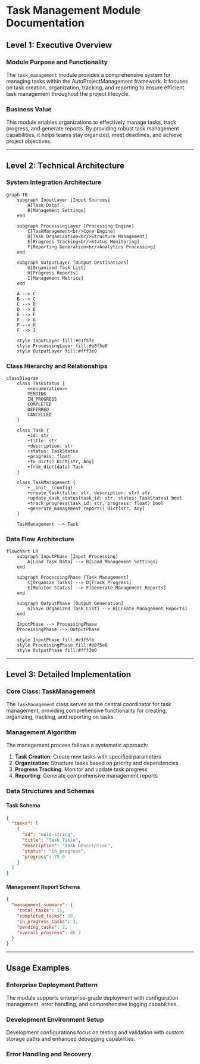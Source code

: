 # Task Management Module Documentation

## Level 1: Executive Overview

### Module Purpose and Functionality
The `task_management` module provides a comprehensive system for managing tasks within the AutoProjectManagement framework. It focuses on task creation, organization, tracking, and reporting to ensure efficient task management throughout the project lifecycle.

### Business Value
This module enables organizations to effectively manage tasks, track progress, and generate reports. By providing robust task management capabilities, it helps teams stay organized, meet deadlines, and achieve project objectives.

---

## Level 2: Technical Architecture

### System Integration Architecture
```mermaid
graph TB
    subgraph InputLayer [Input Sources]
        A[Task Data]
        B[Management Settings]
    end
    
    subgraph ProcessingLayer [Processing Engine]
        C[TaskManagement<br/>Core Engine]
        D[Task Organization<br/>Structure Management]
        E[Progress Tracking<br/>Status Monitoring]
        F[Reporting Generation<br/>Analytics Processing]
    end
    
    subgraph OutputLayer [Output Destinations]
        G[Organized Task List]
        H[Progress Reports]
        I[Management Metrics]
    end
    
    A --> C
    B --> C
    C --> D
    D --> E
    E --> F
    F --> G
    F --> H
    F --> I
    
    style InputLayer fill:#e1f5fe
    style ProcessingLayer fill:#e8f5e8
    style OutputLayer fill:#fff3e0
```

### Class Hierarchy and Relationships
```mermaid
classDiagram
    class TaskStatus {
        <<enumeration>>
        PENDING
        IN_PROGRESS
        COMPLETED
        DEFERRED
        CANCELLED
    }
    
    class Task {
        +id: str
        +title: str
        +description: str
        +status: TaskStatus
        +progress: float
        +to_dict() Dict[str, Any]
        +from_dict(data) Task
    }
    
    class TaskManagement {
        +__init__(config)
        +create_task(title: str, description: str) str
        +update_task_status(task_id: str, status: TaskStatus) bool
        +track_progress(task_id: str, progress: float) bool
        +generate_management_report() Dict[str, Any]
    }
    
    TaskManagement --> Task
```

### Data Flow Architecture
```mermaid
flowchart LR
    subgraph InputPhase [Input Processing]
        A[Load Task Data] --> B[Load Management Settings]
    end
    
    subgraph ProcessingPhase [Task Management]
        C[Organize Tasks] --> D[Track Progress]
        E[Monitor Status] --> F[Generate Management Reports]
    end
    
    subgraph OutputPhase [Output Generation]
        G[Save Organized Task List] --> H[Create Management Reports]
    end
    
    InputPhase --> ProcessingPhase
    ProcessingPhase --> OutputPhase
    
    style InputPhase fill:#e1f5fe
    style ProcessingPhase fill:#e8f5e8
    style OutputPhase fill:#fff3e0
```

---

## Level 3: Detailed Implementation

### Core Class: TaskManagement
The `TaskManagement` class serves as the central coordinator for task management, providing comprehensive functionality for creating, organizing, tracking, and reporting on tasks.

### Management Algorithm
The management process follows a systematic approach:

1. **Task Creation**: Create new tasks with specified parameters
2. **Organization**: Structure tasks based on priority and dependencies
3. **Progress Tracking**: Monitor and update task progress
4. **Reporting**: Generate comprehensive management reports

### Data Structures and Schemas

#### Task Schema
```json
{
  "tasks": [
    {
      "id": "uuid-string",
      "title": "Task Title",
      "description": "Task Description",
      "status": "in_progress",
      "progress": 75.0
    }
  ]
}
```

#### Management Report Schema
```json
{
  "management_summary": {
    "total_tasks": 15,
    "completed_tasks": 10,
    "in_progress_tasks": 3,
    "pending_tasks": 2,
    "overall_progress": 86.7
  }
}
```

---

## Usage Examples

### Enterprise Deployment Pattern
The module supports enterprise-grade deployment with configuration management, error handling, and comprehensive logging capabilities.

### Development Environment Setup
Development configurations focus on testing and validation with custom storage paths and enhanced debugging capabilities.

### Error Handling and Recovery
